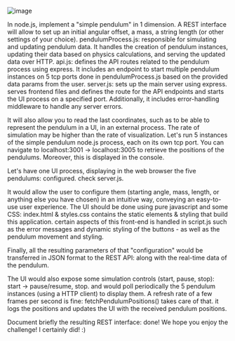 ![image](https://github.com/shahdyousefak/vention-project/assets/67276189/46138edc-f2a4-4342-ad9f-7a0068865ca9)

In node.js, implement a "simple pendulum" in 1 dimension. A REST interface will allow to set up an initial
angular offset, a mass, a string length (or other settings of your choice). 
pendulumProcess.js: responsible for simulating and updating pendulum data. It handles the creation of pendulum instances, updating their data based on physics calculations, and serving the updated data over HTTP.
api.js: defines the API routes related to the pendulum process using express. It includes an endpoint to start multiple pendulum instances on 5 tcp ports done in pendulumProcess.js based on the provided data params from the user.
server.js: sets up the main server using express. serves frontend files and defines the route for the API endpoints and starts the UI process on a specified port. Additionally, it includes error-handling middleware to handle any server errors.


It will also allow you to read the last coordinates, such as to be able to represent the pendulum in a UI, in an external process. The rate of
simulation may be higher than the rate of visualization. Let's run 5 instances of the simple pendulum
node.js process, each on its own tcp port.
You can navigate to localhost:3001 -> localhost:3005 to retrieve the positions of the pendulums. Moreover, this is displayed in the console.

Let's have one UI process, displaying in the web browser the five pendulums: configured. check server.js.

It would allow the user to configure them (starting angle, mass, length, or anything else you have chosen) in an intuitive way, conveying an easy-to-use user experience. The UI should be done using pure javascript and some CSS: index.html & styles.css contains the static elements & styling that build this application. certain aspects of this front-end is handled in script.js such as the error messages and dynamic styling of the buttons - as well as the pendulum movement and styling.

Finally, all the resulting parameters of that "configuration" would be transferred in JSON format to the
REST API: along with the real-time data of the pendulum.

The UI would also expose some simulation controls (start, pause, stop): start -> pause/resume, stop.
and would poll periodically the 5 pendulum instances (using a HTTP client) to display them. A refresh rate of a few frames per second is fine: fetchPendulumPositions() takes care of that. it logs the positions and updates the UI with the received pendulum positions.


Document briefly the resulting REST interface: done!
We hope you enjoy the challenge! I certainly did! :)
